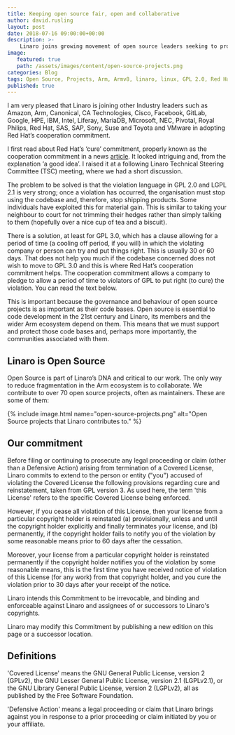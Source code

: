 ```yaml
---
title: Keeping open source fair, open and collaborative
author: david.rusling
layout: post
date: 2018-07-16 09:00:00+00:00
description: >-
    Linaro joins growing movement of open source leaders seeking to protect communities.
image:
   featured: true
   path: /assets/images/content/open-source-projects.png
categories: Blog
tags: Open Source, Projects, Arm, Armv8, linaro, linux, GPL 2.0, Red Hat
published: true
---
```

I am very pleased that Linaro is joining other Industry leaders such as Amazon, Arm, Canonical, CA Technologies, Cisco, Facebook, GitLab, Google, HPE, IBM, Intel, Liferay, MariaDB, Microsoft, NEC, Pivotal, Royal Philips, Red Hat, SAS, SAP, Sony, Suse and Toyota and VMware in adopting Red Hat’s cooperation commitment. 

I first read about Red Hat’s ‘cure’ commitment, properly known as the cooperation commitment in a news [article](https://www.theregister.co.uk/2018/06/18/red_hat_gpl_violation/). It looked intriguing and, from the explanation ‘a good idea’. I raised it at a following Linaro Technical Steering Committee (TSC) meeting, where we had a short discussion.

The problem to be solved is that the violation language in GPL 2.0 and LGPL 2.1 is very strong; once a violation has occurred, the organisation must stop using the codebase and, therefore, stop shipping products. Some individuals have exploited this for material gain. This is similar to taking your neighbour to court for not trimming their hedges rather than simply talking to them (hopefully over a nice cup of tea and a biscuit). 

There is a solution, at least for GPL 3.0, which has a clause allowing for a period of time (a cooling off period, if you will) in which the violating company or person can try and put things right. This is usually 30 or 60 days. That does not help you much if the codebase concerned does not wish to move to GPL 3.0 and this is where Red Hat’s cooperation commitment helps. The cooperation commitment allows a company to pledge to allow a period of time to violators of GPL to put right (to cure) the violation. You can read the text below.

This is important because the governance and behaviour of open source projects is as important as their code bases. Open source is essential to code development in the 21st century and Linaro, its members and the wider Arm ecosystem depend on them. This means that we must support and protect those code bases and, perhaps more importantly, the communities associated with them.

## Linaro is Open Source 

Open Source is part of Linaro’s DNA and critical to our work. The only way to reduce fragmentation in the Arm ecosystem is to collaborate. We contribute to over 70 open source projects, often as maintainers. These are some of them:

{% include image.html name="open-source-projects.png" alt="Open Source projects that Linaro contributes to." %}

## Our commitment

Before filing or continuing to prosecute any legal proceeding or claim (other than a Defensive Action) arising from termination of a Covered License, Linaro commits to extend to the person or entity ("you") accused of violating the Covered License the following provisions regarding cure and reinstatement, taken from GPL version 3. As used here, the term 'this License' refers to the specific Covered License being enforced.

However, if you cease all violation of this License, then your license from a particular copyright holder is reinstated (a) provisionally, unless and until the copyright holder explicitly and finally terminates your license, and (b) permanently, if the copyright holder fails to notify you of the violation by some reasonable means prior to 60 days after the cessation.

Moreover, your license from a particular copyright holder is reinstated permanently if the copyright holder notifies you of the violation by some reasonable means, this is the first time you have received notice of violation of this License (for any work) from that copyright holder, and you cure the violation prior to 30 days after your receipt of the notice.

Linaro intends this Commitment to be irrevocable, and binding and enforceable against Linaro and assignees of or successors to Linaro's copyrights.

Linaro may modify this Commitment by publishing a new edition on this page or a successor location.

## Definitions

'Covered License' means the GNU General Public License, version 2 (GPLv2), the GNU Lesser General Public License, version 2.1 (LGPLv2.1), or the GNU Library General Public License, version 2 (LGPLv2), all as published by the Free Software Foundation.

'Defensive Action' means a legal proceeding or claim that Linaro brings against you in response to a prior proceeding or claim initiated by you or your affiliate.



